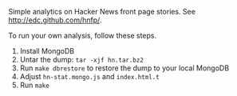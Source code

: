 Simple analytics on Hacker News front page stories. See http://edc.github.com/hnfp/.

To run your own analysis, follow these steps.

1. Install MongoDB
2. Untar the dump: `tar -xjf hn.tar.bz2`
3. Run `make dbrestore` to restore the dump to your local MongoDB
4. Adjust `hn-stat.mongo.js` and `index.html.t`
5. Run `make`
